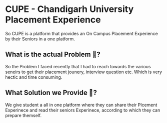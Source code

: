 
# CUPE - Chandigarh University Placement Experience

So CUPE is a platform that provides an On Campus Placement Experience by their Seniors in a one platform.


## What is the actual Problem 🧐?
So the Problem I faced recently that I had to reach towards the various seneirs to get their placement jounery, interview question etc. Which is very hectic and time consuming.
## What Solution we Provide 🥳?
We give student a all in one platform where they can share their Plcement Experinece and read their seniors Experinece, according to which they can prepare themself.
